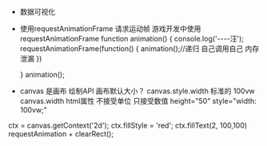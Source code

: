 - 数据可视化
- 使用requestAnimationFrame 请求运动帧
游戏开发中使用requestAnimationFrame
  function animation() {
      console.log('----汪');
      requestAnimationFrame(function() {
        animation();//递归 自己调用自己 内存泄漏
      })
      
  }
  animation();

- canvas 是画布
绘制API 画布默认大小？
canvas.style.width 标准的 100vw
canvas.width       html属性 不接受单位 只接受数值
 height="50" style="width: 100vw;"

 ctx = canvas.getContext('2d');
 ctx.fillStyle = 'red';
 ctx.fillText(2, 100,100)
 requestAnimation + clearRect();